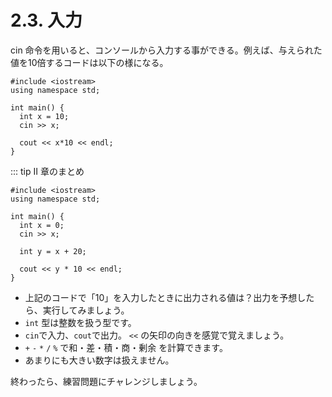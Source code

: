 # 2.3. 入力

cin 命令を用いると、コンソールから入力する事ができる。例えば、与えられた値を10倍するコードは以下の様になる。

```cpp:line-numbers
#include <iostream>
using namespace std;

int main() {
  int x = 10;
  cin >> x;

  cout << x*10 << endl;
}
```

::: tip II 章のまとめ

```cpp:line-numbers
#include <iostream>
using namespace std;

int main() {
  int x = 0;
  cin >> x;

  int y = x + 20;

  cout << y * 10 << endl;
}
```

* 上記のコードで「10」を入力したときに出力される値は？出力を予想したら、実行してみましょう。
* `int` 型は整数を扱う型です。
* `cin`で入力、`cout`で出力。 `<<` の矢印の向きを感覚で覚えましょう。
* `+` `-` `*` `/` `%` で和・差・積・商・剰余 を計算できます。
* あまりにも大きい数字は扱えません。

終わったら、練習問題にチャレンジしましょう。
